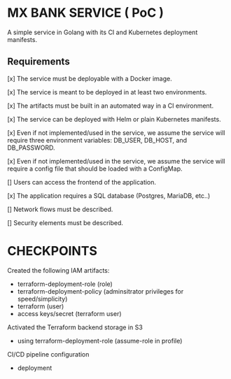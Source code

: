 # MX BANK SERVICE ( PoC )

A simple service in Golang with its CI and Kubernetes deployment manifests.

## Requirements

[x] The service must be deployable with a Docker image.

[x] The service is meant to be deployed in at least two environments.

[x] The artifacts must be built in an automated way in a CI environment.

[x] The service can be deployed with Helm or plain Kubernetes manifests.

[x] Even if not implemented/used in the service, we assume the service will require three environment variables: DB_USER, DB_HOST, and DB_PASSWORD.

[x] Even if not implemented/used in the service, we assume the service will require a config file that should be loaded with a ConfigMap.

[] Users can access the frontend of the application.

[x] The application requires a SQL database (Postgres, MariaDB, etc..)

[] Network flows must be described.

[] Security elements must be described.

# CHECKPOINTS

Created the following IAM artifacts:
* terraform-deployment-role (role)
* terraform-deployment-policy (adminsitrator privileges for speed/simplicity)
* terraform (user)
* access keys/secret (terraform user)

Activated the Terraform backend storage in S3
* using terraform-deployment-role (assume-role in profile)

CI/CD pipeline configuration
* deployment